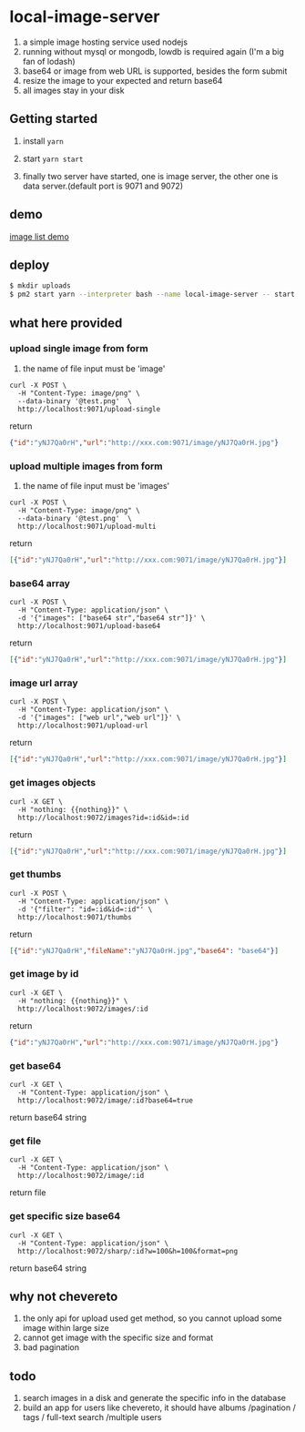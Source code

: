 # local-image-server
1. a simple image hosting service used nodejs 
2. running without mysql or mongodb, lowdb is required again (I'm a big fan of lodash)
3. base64 or image from web URL is supported, besides the form submit
4. resize the image to your expected and return base64
5. all images stay in your disk

## Getting started
1. install
`yarn`

2. start
`yarn start`

3. finally
two server have started, one is image server, the other one is data server.(default port is 9071 and 9072)

## demo
[image list demo](http://hidoge.cn:9072/)

## deploy

```bash
$ mkdir uploads
$ pm2 start yarn --interpreter bash --name local-image-server -- start
```


## what here provided

### upload single image from form

1. the name of file input must be 'image'  

```
curl -X POST \
  -H "Content-Type: image/png" \
  --data-binary '@test.png'  \
  http://localhost:9071/upload-single
```

return

```json
{"id":"yNJ7Qa0rH","url":"http://xxx.com:9071/image/yNJ7Qa0rH.jpg"}
```

### upload multiple images from form

1. the name of file input must be 'images'  

```
curl -X POST \
  -H "Content-Type: image/png" \
  --data-binary '@test.png'  \
  http://localhost:9071/upload-multi
```

return

```json
[{"id":"yNJ7Qa0rH","url":"http://xxx.com:9071/image/yNJ7Qa0rH.jpg"}]
```

### base64 array

```
curl -X POST \
  -H "Content-Type: application/json" \
  -d '{"images": ["base64 str","base64 str"]}' \
  http://localhost:9071/upload-base64
```

return

```json
[{"id":"yNJ7Qa0rH","url":"http://xxx.com:9071/image/yNJ7Qa0rH.jpg"}]
```

### image url array

```
curl -X POST \
  -H "Content-Type: application/json" \
  -d '{"images": ["web url","web url"]}' \
  http://localhost:9071/upload-url
```

return

```json
[{"id":"yNJ7Qa0rH","url":"http://xxx.com:9071/image/yNJ7Qa0rH.jpg"}]
```

### get images objects

```
curl -X GET \
  -H "nothing: {{nothing}}" \
  http://localhost:9072/images?id=:id&id=:id
```

return  

```json
[{"id":"yNJ7Qa0rH","url":"http://xxx.com:9071/image/yNJ7Qa0rH.jpg"}]
```

### get thumbs

```
curl -X POST \
  -H "Content-Type: application/json" \
  -d '{"filter": "id=:id&id=:id"' \
  http://localhost:9071/thumbs
```

return  

```json
[{"id":"yNJ7Qa0rH","fileName":"yNJ7Qa0rH.jpg","base64": "base64"}]
```

### get image by id

```
curl -X GET \
  -H "nothing: {{nothing}}" \
  http://localhost:9072/images/:id
```

return  

```json
{"id":"yNJ7Qa0rH","url":"http://xxx.com:9071/image/yNJ7Qa0rH.jpg"}
```

### get base64

```
curl -X GET \
  -H "Content-Type: application/json" \
  http://localhost:9072/image/:id?base64=true
```

return base64 string  

### get file

```
curl -X GET \
  -H "Content-Type: application/json" \
  http://localhost:9072/image/:id
```

return file  

### get specific size base64  

```
curl -X GET \
  -H "Content-Type: application/json" \
  http://localhost:9072/sharp/:id?w=100&h=100&format=png
```

return base64 string  

## why not chevereto
1. the only api for upload used get method, so you cannot upload some image within large size
2. cannot get image with the specific size and format
3. bad pagination

## todo
1. search images in a disk and generate the specific info in the database
2. build an app for users like chevereto, it should have albums /pagination / tags / full-text search /multiple users
